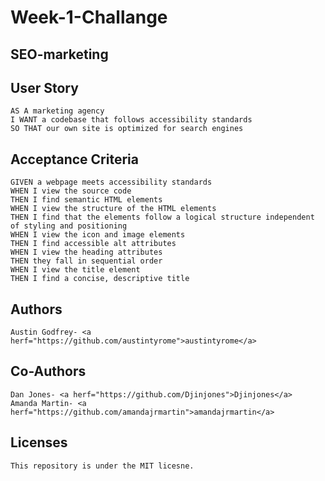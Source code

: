 # Week-1-Challange

## SEO-marketing

## User Story

```
AS A marketing agency
I WANT a codebase that follows accessibility standards
SO THAT our own site is optimized for search engines
```

## Acceptance Criteria

```
GIVEN a webpage meets accessibility standards
WHEN I view the source code
THEN I find semantic HTML elements
WHEN I view the structure of the HTML elements
THEN I find that the elements follow a logical structure independent of styling and positioning
WHEN I view the icon and image elements
THEN I find accessible alt attributes
WHEN I view the heading attributes
THEN they fall in sequential order
WHEN I view the title element
THEN I find a concise, descriptive title
```
## Authors

```
Austin Godfrey- <a herf="https://github.com/austintyrome">austintyrome</a>
```

## Co-Authors

```
Dan Jones- <a herf="https://github.com/Djinjones">Djinjones</a>
Amanda Martin- <a herf="https://github.com/amandajrmartin">amandajrmartin</a>
```

## Licenses

```
This repository is under the MIT licesne.
```

